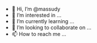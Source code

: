 - 👋 Hi, I’m @massudy
- 👀 I’m interested in ...
- 🌱 I’m currently learning ...
- 💞️ I’m looking to collaborate on ...
- 📫 How to reach me ...

<!---
massudy/massudy is a ✨ special ✨ repository because its `README.md` (this file) appears on your GitHub profile.
You can click the Preview link to take a look at your changes.
--->
